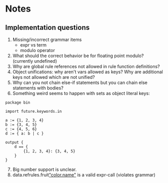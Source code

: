 # Notes

## Implementation questions

1. Missing/incorrect grammar items
    - expr vs term
    - modulo operator
2. What should the correct behavior be for floating point modulo? (currently undefined)
3. Why are global rule references not allowed in rule function definitions?
4. Object unifications: why aren't vars allowed as keys? Why are additional keys not allowed which are not unified?
5. Why can you not chain else-if statements but you can chain else statements with bodies?
6. Something weird seems to happen with sets as object literal keys:

```rego
package bin

import future.keywords.in

a := {1, 2, 3, 4}
b := {3, 4, 5}
c := {4, 5, 6}
d := { a: b | c }

output {	
    d == {
    	{1, 2, 3, 4}: {3, 4, 5}
    }
}
```
7. Big number support is unclear.
8. data.refrules.fruit["color.name"](fruit.apple, "green") is a valid expr-call (violates grammar)
